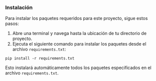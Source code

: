 
### Instalación

Para instalar los paquetes requeridos para este proyecto, sigue estos pasos:

1. Abre una terminal y navega hasta la ubicación de tu directorio de proyecto.
2. Ejecuta el siguiente comando para instalar los paquetes desde el archivo `requirements.txt`:

```
pip install -r requirements.txt
```

Esto instalará automáticamente todos los paquetes especificados en el archivo `requirements.txt`.
